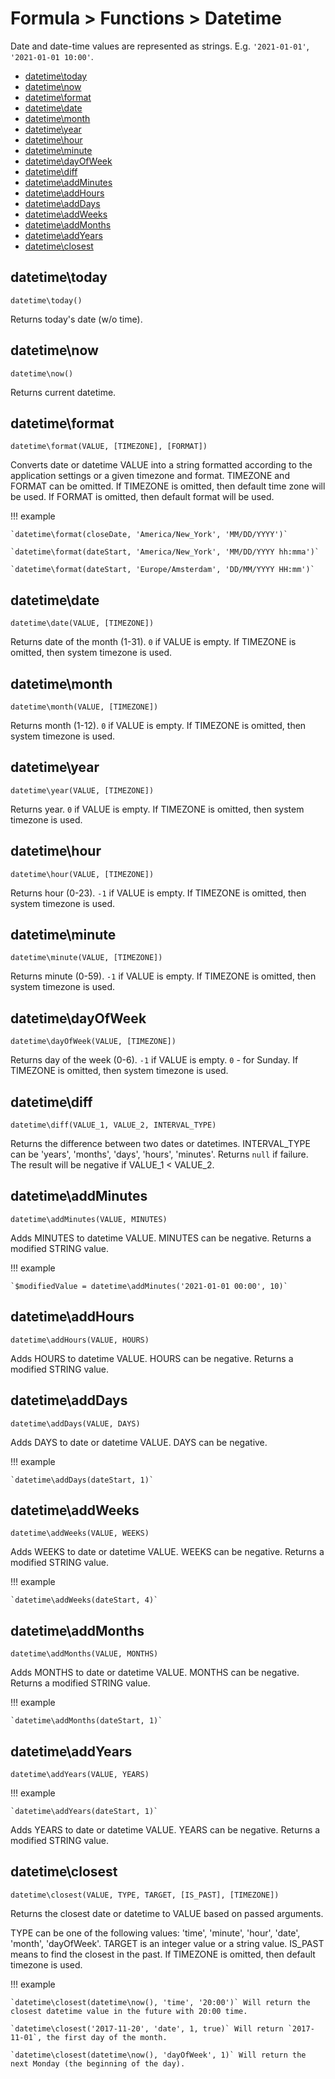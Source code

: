 # Formula > Functions > Datetime

Date and date-time values are represented as strings. E.g. `'2021-01-01'`, `'2021-01-01 10:00'`.

* [datetime\today](#datetimetoday)
* [datetime\now](#datetimenow)
* [datetime\format](#datetimeformat)
* [datetime\date](#datetimedate)
* [datetime\month](#datetimemonth)
* [datetime\year](#datetimeyear)
* [datetime\hour](#datetimehour)
* [datetime\minute](#datetimeminute)
* [datetime\dayOfWeek](#datetimedayofweek)
* [datetime\diff](#datetimediff)
* [datetime\addMinutes](#datetimeaddminutes)
* [datetime\addHours](#datetimeaddhours)
* [datetime\addDays](#datetimeadddays)
* [datetime\addWeeks](#datetimeaddweeks)
* [datetime\addMonths](#datetimeaddmonths)
* [datetime\addYears](#datetimeaddyears)
* [datetime\closest](#datetimeclosest)


## datetime\today

`datetime\today()`

Returns today's date (w/o time).

## datetime\now

`datetime\now()`

Returns current datetime.

## datetime\format

`datetime\format(VALUE, [TIMEZONE], [FORMAT])`

Converts date or datetime VALUE into a string formatted according to the application settings or a given timezone and format. TIMEZONE and FORMAT can be omitted. If TIMEZONE is omitted, then default time zone will be used. If FORMAT is omitted, then default format will be used.

!!! example

    `datetime\format(closeDate, 'America/New_York', 'MM/DD/YYYY')`

    `datetime\format(dateStart, 'America/New_York', 'MM/DD/YYYY hh:mma')`

    `datetime\format(dateStart, 'Europe/Amsterdam', 'DD/MM/YYYY HH:mm')`

## datetime\date

`datetime\date(VALUE, [TIMEZONE])`

Returns date of the month (1-31). `0` if VALUE is empty. If TIMEZONE is omitted, then system timezone is used.

## datetime\month

`datetime\month(VALUE, [TIMEZONE])`

Returns month (1-12). `0` if VALUE is empty. If TIMEZONE is omitted, then system timezone is used.

## datetime\year

`datetime\year(VALUE, [TIMEZONE])`

Returns year. `0` if VALUE is empty. If TIMEZONE is omitted, then system timezone is used.

## datetime\hour

`datetime\hour(VALUE, [TIMEZONE])`

Returns hour (0-23). `-1` if VALUE is empty. If TIMEZONE is omitted, then system timezone is used.

## datetime\minute

`datetime\minute(VALUE, [TIMEZONE])`

Returns minute (0-59). `-1` if VALUE is empty. If TIMEZONE is omitted, then system timezone is used.

## datetime\dayOfWeek

`datetime\dayOfWeek(VALUE, [TIMEZONE])`

Returns day of the week (0-6). `-1` if VALUE is empty. `0` - for Sunday. If TIMEZONE is omitted, then system timezone is used.

## datetime\diff

`datetime\diff(VALUE_1, VALUE_2, INTERVAL_TYPE)`

Returns the difference between two dates or datetimes. INTERVAL_TYPE can be 'years', 'months', 'days', 'hours', 'minutes'. Returns `null` if failure. The result will be negative if VALUE_1 < VALUE_2.

## datetime\addMinutes

`datetime\addMinutes(VALUE, MINUTES)`

Adds MINUTES to datetime VALUE. MINUTES can be negative. Returns a modified STRING value.

!!! example

    `$modifiedValue = datetime\addMinutes('2021-01-01 00:00', 10)`

## datetime\addHours

`datetime\addHours(VALUE, HOURS)`

Adds HOURS to datetime VALUE. HOURS can be negative. Returns a modified STRING value.

## datetime\addDays

`datetime\addDays(VALUE, DAYS)`

Adds DAYS to date or datetime VALUE. DAYS can be negative.

!!! example

    `datetime\addDays(dateStart, 1)`

## datetime\addWeeks

`datetime\addWeeks(VALUE, WEEKS)`

Adds WEEKS to date or datetime VALUE. WEEKS can be negative. Returns a modified STRING value.

!!! example

    `datetime\addWeeks(dateStart, 4)`

## datetime\addMonths

`datetime\addMonths(VALUE, MONTHS)`

Adds MONTHS to date or datetime VALUE. MONTHS can be negative. Returns a modified STRING value.

!!! example

    `datetime\addMonths(dateStart, 1)`

## datetime\addYears

`datetime\addYears(VALUE, YEARS)`

!!! example

    `datetime\addYears(dateStart, 1)`

Adds YEARS to date or datetime VALUE. YEARS can be negative. Returns a modified STRING value.

## datetime\closest

`datetime\closest(VALUE, TYPE, TARGET, [IS_PAST], [TIMEZONE])`

Returns the closest date or datetime to VALUE based on passed arguments.

TYPE can be one of the following values: 'time', 'minute', 'hour', 'date', 'month', 'dayOfWeek'. TARGET is an integer value or a string value. 
IS_PAST means to find the closest in the past. If TIMEZONE is omitted, then default timezone is used.

!!! example

    `datetime\closest(datetime\now(), 'time', '20:00')` Will return the closest datetime value in the future with 20:00 time.

    `datetime\closest('2017-11-20', 'date', 1, true)` Will return `2017-11-01`, the first day of the month.

    `datetime\closest(datetime\now(), 'dayOfWeek', 1)` Will return the next Monday (the beginning of the day).

